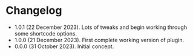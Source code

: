 # Changelog
* 1.0.1 (22 December 2023). Lots of tweaks and begin working through some shortcode options.
* 1.0.0 (21 December 2023). First complete working version of plugin.
* 0.0.0 (31 October 2023). Initial concept.
